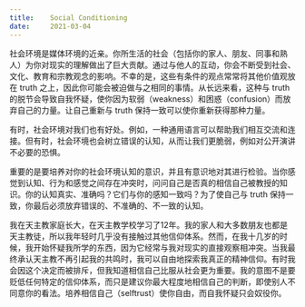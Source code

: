 ```yaml
---
title:    Social Conditioning
date:     2021-03-04
---
```


社会环境是媒体环境的近亲。你所生活的社会（包括你的家人、朋友、同事和熟人）为你对现实的理解做出了巨大贡献。通过与他人的互动，你会不断受到社会、文化、教育和宗教观念的影响。不幸的是，这些有条件的观点常常将其他价值观放在 truth 之上，因此你可能会被迫做与之相同的事情。从长远来看，这种与 truth 的脱节会导致自我怀疑，使你因为软弱（weakness）和困惑（confusion）而放弃自己的力量。让自己重新与 truth 保持一致可以使你重新获得那种力量。

有时，社会环境对我们也有好处。例如，一种通用语言可以帮助我们相互交流和连接。但有时，社会环境也会树立错误的认知，从而让我们更脆弱，例如对公开演讲不必要的恐惧。

重要的是要培养对你的社会环境认知的意识，并且有意识地对其进行检验。当你感觉到认知、行为和感觉之间存在冲突时，问问自己是否真的相信自己被教授的知识。你的认知真实、准确吗？它们与你的感知一致吗？为了使自己与 truth 保持一致，你最后必须放弃错误的、不准确的、不一致的认知。

我在天主教家庭长大，在天主教学校学习了12年。我的家人和大多数朋友也都是天主教徒，所以我年轻时几乎没有接触过其他信仰体系。然而，在我十几岁的时候，我开始怀疑我所学的东西，因为它经常与我对现实的直接观察相冲突。当我最终承认天主教不再引起我的共鸣时，我可以自由地探索我真正的精神信仰。有时我会因这个决定而被排斥，但我知道相信自己比服从社会更为重要。我的意图不是要贬低任何特定的信仰体系，而只是建议你最大程度地相信自己的判断，即使别人不同意你的看法。培养相信自己（selftrust）使你自由，而自我怀疑只会奴役你。

